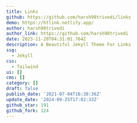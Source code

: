 ```yaml
---
title: Links
github: https://github.com/harsh98trivedi/links
demo: https://htlink.netlify.app/
author: harsh98trivedi
author_link: https://github.com/harsh98trivedi
date: 2023-11-28T04:31:01.764Z
description: A Beautiful Jekyll Theme For Links
ssg:
  - Jekyll
css:
  - Tailwind
ui: []
cms: []
category: []
draft: false
publish_date: '2021-07-04T16:38:36Z'
update_date: '2024-09-25T17:02:33Z'
github_star: 191
github_fork: 124
---
```

